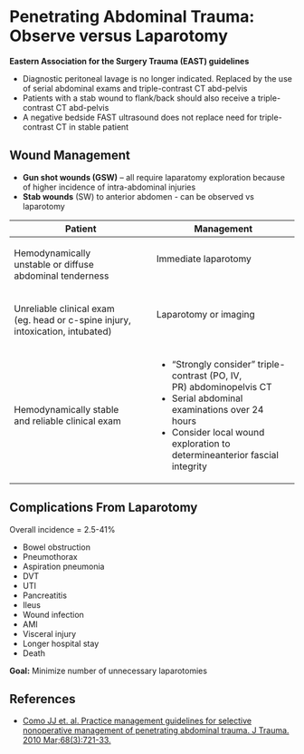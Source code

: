


# Penetrating Abdominal Trauma: Observe versus Laparotomy

**Eastern Association for the Surgery Trauma (EAST) guidelines**

-   Diagnostic peritoneal lavage is no longer indicated. Replaced by the use of serial abdominal exams and triple-contrast CT abd-pelvis
-   Patients with a stab wound to flank/back should also receive a triple-contrast CT abd-pelvis 
-   A negative bedside FAST ultrasound does not replace need for triple-contrast CT in stable patient

## Wound Management

-   **Gun shot wounds (GSW)** – all require laparatomy exploration because of higher incidence of intra-abdominal injuries
-   **Stab wounds** (SW) to anterior abdomen - can be observed vs laparotomy 

<table>
<colgroup>
<col width="50%" />
<col width="50%" />
</colgroup>
<thead>
<tr class="header">
<th><strong>Patient</strong></th>
<th><strong>Management</strong><br />
</th>
</tr>
</thead>
<tbody>
<tr class="odd">
<td><p>Hemodynamically <br />
unstable or diffuse <br />
abdominal tenderness <br />
</p></td>
<td><p>Immediate laparotomy </p>
<br />
</td>
</tr>
<tr class="even">
<td><p>Unreliable clinical exam <br />
(eg. head or c-spine injury, <br />
intoxication, intubated) </p></td>
<td><p>Laparotomy or imaging </p>
<br />
</td>
</tr>
<tr class="odd">
<td><p>Hemodynamically stable <br />
and reliable clinical exam <br />
</p></td>
<td><ul>
<li>“Strongly consider” triple-contrast (PO, IV, PR) abdominopelvis CT</li>
<li><span class="aglmd-moreinfo ui-moreinfo" data-iid="53aa2472d35d3ae92e0016b2">Serial abdominal examinations over 24 hours</span> </li>
<li><span class="aglmd-moreinfo ui-moreinfo" data-iid="53aa2472d35d3ae92e0016b3">Consider local wound exploration to determineanterior fascial integrity</span></li>
</ul></td>
</tr>
</tbody>
</table>

## Complications From Laparotomy

Overall incidence = 2.5-41%

-   Bowel obstruction
-   Pneumothorax
-   Aspiration pneumonia
-   DVT
-   UTI
-   Pancreatitis
-   Ileus
-   Wound infection
-   AMI
-   Visceral injury
-   Longer hospital stay
-   Death 

**Goal:** Minimize number of unnecessary laparotomies

## References

-   [Como JJ et. al. Practice management guidelines for selective nonoperative management of penetrating abdominal trauma. J Trauma. 2010 Mar;68(3):721-33.](http://www.ncbi.nlm.nih.gov/pubmed/20220426)
